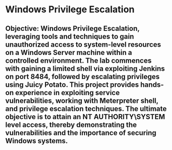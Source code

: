 # Windows Privilege Escalation

## Objective: Windows Privilege Escalation, leveraging tools and techniques to gain unauthorized access to system-level resources on a Windows Server machine within a controlled environment. The lab commences with gaining a limited shell via exploiting Jenkins on port 8484, followed by escalating privileges using Juicy Potato. This project provides hands-on experience in exploiting service vulnerabilities, working with Meterpreter shell, and privilege escalation techniques. The ultimate objective is to attain an NT AUTHORITY\SYSTEM level access, thereby demonstrating the vulnerabilities and the importance of securing Windows systems.
